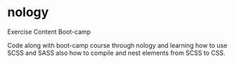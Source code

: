 # nology

Exercise Content Boot-camp

Code along with boot-camp course through nology and learning how to use SCSS and SASS also how to compile and nest elements from SCSS to CSS.
